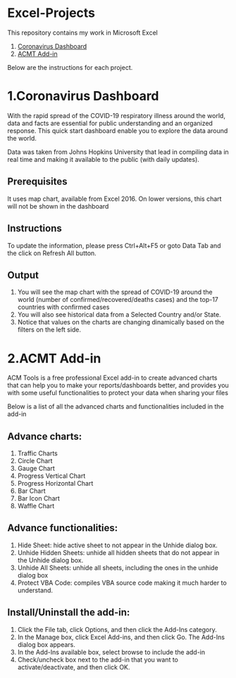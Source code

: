 # Excel-Projects
This repository contains my work in Microsoft Excel
1. [Coronavirus Dashboard](https://github.com/acortesm/Excel-Projects/blob/master/Excel%20Dashboards/Covid19%20-%20Dashboard.xlsx)
2. [ACMT Add-in](https://github.com/acortesm/Excel-Projects/blob/master/Excel%20Dashboards/Covid19%20-%20Dashboard.xlsx)

Below are the instructions for each project.

1.Coronavirus Dashboard
===

With the rapid spread of the COVID-19 respiratory illness around the world, data and facts are essential for public understanding and an organized response. This quick start dashboard enable you to explore the data around the world. 

Data was taken from Johns Hopkins University that lead in compiling data in real time and making it available to the public (with daily updates). 

Prerequisites
---

It uses map chart, available from Excel 2016. On lower versions, this chart will not be shown in the dashboard

Instructions	
---
To update the information, please press Ctrl+Alt+F5 or goto Data Tab and the click on Refresh All button. 		

Output
----
1. You will see the map chart with the spread of COVID-19 around the world (number of confirmed/recovered/deaths cases) and the top-17 countries with confirmed cases					
2. You will also see historical data from a Selected Country and/or State.	
3. Notice that values on the charts are changing dinamically based on the filters on the left side.


2.ACMT Add-in
===

ACM Tools is a free professional Excel add-in to create advanced charts that can help you to make your reports/dashboards better, and provides you with some useful functionalities to protect your data when sharing your files  

Below is a list of all the advanced charts and functionalities included in the add-in 

Advance charts:
---

1.	Traffic Charts
2.	Circle Chart
3.	Gauge Chart
4.	Progress Vertical Chart
5.	Progress Horizontal Chart
6.	Bar Chart
7.	Bar Icon Chart
8.	Waffle Chart

Advance functionalities:
---
1.	Hide Sheet: hide active sheet to not appear in the Unhide dialog box.
2.	Unhide Hidden Sheets: unhide all hidden sheets that do not appear in the Unhide dialog box.
3.	Unhide All Sheets: unhide all sheets, including the ones in the unhide dialog box
4.	Protect VBA Code: compiles VBA source code making it much harder to understand. 

Install/Uninstall the add-in:
---
1.  Click the File tab, click Options, and then click the Add-Ins category.
2.  In the Manage box, click Excel Add-ins, and then click Go. The Add-Ins dialog box appears.
3.  In the Add-Ins available box, select browse to include the add-in
4.  Check/uncheck box next to the add-in that you want to activate/deactivate, and then click OK.		
